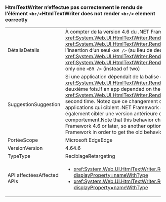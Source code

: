 ### <a name="htmltextwriter-does-not-render-br-element-correctly"></a><span data-ttu-id="98a19-101">HtmlTextWriter n’effectue pas correctement le rendu de l’élément `<br/>`</span><span class="sxs-lookup"><span data-stu-id="98a19-101">HtmlTextWriter does not render `<br/>` element correctly</span></span>

|   |   |
|---|---|
|<span data-ttu-id="98a19-102">Détails</span><span class="sxs-lookup"><span data-stu-id="98a19-102">Details</span></span>|<span data-ttu-id="98a19-103">À compter de la version 4.6 du .NET Framework, l’appel de <xref:System.Web.UI.HtmlTextWriter.RenderBeginTag(System.String)> et <xref:System.Web.UI.HtmlTextWriter.RenderEndTag> avec un élément <code>&lt;BR /&gt;</code> aboutit à l’insertion d’un seul <code>&lt;BR /&gt;</code> (au lieu de deux).</span><span class="sxs-lookup"><span data-stu-id="98a19-103">Beginning in the .NET Framework 4.6, calling <xref:System.Web.UI.HtmlTextWriter.RenderBeginTag(System.String)> and <xref:System.Web.UI.HtmlTextWriter.RenderEndTag> with a <code>&lt;BR /&gt;</code> element will correctly insert only one <code>&lt;BR /&gt;</code> (instead of two)</span></span>|
|<span data-ttu-id="98a19-104">Suggestion</span><span class="sxs-lookup"><span data-stu-id="98a19-104">Suggestion</span></span>|<span data-ttu-id="98a19-105">Si une application dépendait de la balise <code>&lt;BR /&gt;</code> supplémentaire, <xref:System.Web.UI.HtmlTextWriter.RenderBeginTag(System.String)> doit être appelé une deuxième fois.</span><span class="sxs-lookup"><span data-stu-id="98a19-105">If an app depended on the extra <code>&lt;BR /&gt;</code> tag, <xref:System.Web.UI.HtmlTextWriter.RenderBeginTag(System.String)> should be called a second time.</span></span> <span data-ttu-id="98a19-106">Notez que ce changement de comportement affecte uniquement les applications qui ciblent .NET Framework 4.6 ou les versions ultérieures. Vous pouvez donc également cibler une version antérieure du .NET Framework pour obtenir l’ancien comportement.</span><span class="sxs-lookup"><span data-stu-id="98a19-106">Note that this behavior change only affects apps that target the .NET Framework 4.6 or later, so another option is to target a previous version of the .NET Framework in order to get the old behavior.</span></span>|
|<span data-ttu-id="98a19-107">Portée</span><span class="sxs-lookup"><span data-stu-id="98a19-107">Scope</span></span>|<span data-ttu-id="98a19-108">Microsoft Edge</span><span class="sxs-lookup"><span data-stu-id="98a19-108">Edge</span></span>|
|<span data-ttu-id="98a19-109">Version</span><span class="sxs-lookup"><span data-stu-id="98a19-109">Version</span></span>|<span data-ttu-id="98a19-110">4.6</span><span class="sxs-lookup"><span data-stu-id="98a19-110">4.6</span></span>|
|<span data-ttu-id="98a19-111">Type</span><span class="sxs-lookup"><span data-stu-id="98a19-111">Type</span></span>|<span data-ttu-id="98a19-112">Reciblage</span><span class="sxs-lookup"><span data-stu-id="98a19-112">Retargeting</span></span>|
|<span data-ttu-id="98a19-113">API affectées</span><span class="sxs-lookup"><span data-stu-id="98a19-113">Affected APIs</span></span>|<ul><li><xref:System.Web.UI.HtmlTextWriter.RenderBeginTag(System.String)?displayProperty=nameWithType></li><li><xref:System.Web.UI.HtmlTextWriter.RenderBeginTag(System.Web.UI.HtmlTextWriterTag)?displayProperty=nameWithType></li></ul>|

